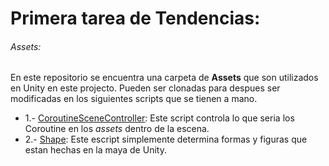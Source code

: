 # Primera tarea de Tendencias:

###### Assets:

En este repositorio se encuentra una carpeta de **Assets** que son utilizados en Unity en este projecto. Pueden ser clonadas para despues ser modificadas en los siguientes scripts que se tienen a mano.

* 1.- [CoroutineSceneController](https://github.com/Leand3k/Tarea-1-Tendencias/blob/master/Scripts/CoroutineSceneController.cs): Este script controla lo que seria los Coroutine en los *assets* dentro de la escena.
* 2.- [Shape](https://github.com/Leand3k/Tarea-1-Tendencias/blob/master/Scripts/Shape.cs): Este escript simplemente determina formas y figuras que estan hechas en la maya de Unity.


